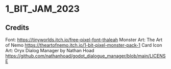 # 1_BIT_JAM_2023
 
## Credits

Font: https://tinyworlds.itch.io/free-pixel-font-thaleah
Monster Art: The Art of Nemo https://theartofnemo.itch.io/1-bit-pixel-monster-pack-1
Card Icon Art: Oryx
Dialog Manager by Nathan Hoad https://github.com/nathanhoad/godot_dialogue_manager/blob/main/LICENSE